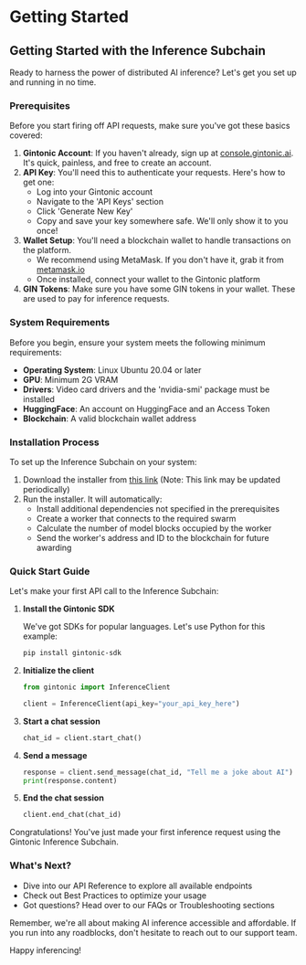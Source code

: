 # Getting Started

## Getting Started with the Inference Subchain

Ready to harness the power of distributed AI inference? Let's get you set up and running in no time.

### Prerequisites

Before you start firing off API requests, make sure you've got these basics covered:

1. **Gintonic Account**: If you haven't already, sign up at [console.gintonic.ai](https://console.gintonic.ai/). It's quick, painless, and free to create an account.
2. **API Key**: You'll need this to authenticate your requests. Here's how to get one:
   * Log into your Gintonic account
   * Navigate to the 'API Keys' section
   * Click 'Generate New Key'
   * Copy and save your key somewhere safe. We'll only show it to you once!
3. **Wallet Setup**: You'll need a blockchain wallet to handle transactions on the platform.
   * We recommend using MetaMask. If you don't have it, grab it from [metamask.io](https://metamask.io/)
   * Once installed, connect your wallet to the Gintonic platform
4. **GIN Tokens**: Make sure you have some GIN tokens in your wallet. These are used to pay for inference requests.

### System Requirements

Before you begin, ensure your system meets the following minimum requirements:

* **Operating System**: Linux Ubuntu 20.04 or later
* **GPU**: Minimum 2G VRAM
* **Drivers**: Video card drivers and the 'nvidia-smi' package must be installed
* **HuggingFace**: An account on HuggingFace and an Access Token
* **Blockchain**: A valid blockchain wallet address

### Installation Process

To set up the Inference Subchain on your system:

1. Download the installer from [this link](https://thinkchain-backend.sfxdx.com/distillery-download) (Note: This link may be updated periodically)
2. Run the installer. It will automatically:
   * Install additional dependencies not specified in the prerequisites
   * Create a worker that connects to the required swarm
   * Calculate the number of model blocks occupied by the worker
   * Send the worker's address and ID to the blockchain for future awarding

### Quick Start Guide

Let's make your first API call to the Inference Subchain:

1.  **Install the Gintonic SDK**

    We've got SDKs for popular languages. Let's use Python for this example:

    ```bash
    pip install gintonic-sdk
    ```
2.  **Initialize the client**

    ```python
    from gintonic import InferenceClient

    client = InferenceClient(api_key="your_api_key_here")
    ```
3.  **Start a chat session**

    ```python
    chat_id = client.start_chat()
    ```
4.  **Send a message**

    ```python
    response = client.send_message(chat_id, "Tell me a joke about AI")
    print(response.content)
    ```
5.  **End the chat session**

    ```python
    client.end_chat(chat_id)
    ```

Congratulations! You've just made your first inference request using the Gintonic Inference Subchain.

### What's Next?

* Dive into our API Reference to explore all available endpoints
* Check out Best Practices to optimize your usage
* Got questions? Head over to our FAQs or Troubleshooting sections

Remember, we're all about making AI inference accessible and affordable. If you run into any roadblocks, don't hesitate to reach out to our support team.

Happy inferencing!
